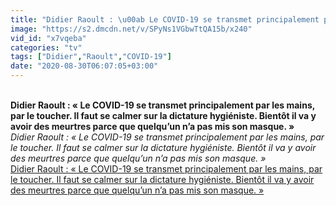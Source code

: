 ```yaml
---
title: "Didier Raoult : \u00ab Le COVID-19 se transmet principalement par les mains, par le toucher. Il faut se calmer sur la dictature hygi\u00e9niste. Bient\u00f4t il va y avoir des meurtres parce que quelqu\u2019un n\u2019a pas mis son masque. \u00bb"
image: "https://s2.dmcdn.net/v/SPyNs1VGbwTtQA15b/x240"
vid_id: "x7vqeba"
categories: "tv"
tags: ["Didier","Raoult","COVID-19"]
date: "2020-08-30T06:07:05+03:00"
---
```

<br><b>Didier Raoult : « Le COVID-19 se transmet principalement par les mains, par le toucher. Il faut se calmer sur la dictature hygiéniste. Bientôt il va y avoir des meurtres parce que quelqu’un n’a pas mis son masque. »</b><br> <i>Didier Raoult : « Le COVID-19 se transmet principalement par les mains, par le toucher. Il faut se calmer sur la dictature hygiéniste. Bientôt il va y avoir des meurtres parce que quelqu’un n’a pas mis son masque. »</i><br> <u>Didier Raoult : « Le COVID-19 se transmet principalement par les mains, par le toucher. Il faut se calmer sur la dictature hygiéniste. Bientôt il va y avoir des meurtres parce que quelqu’un n’a pas mis son masque. »</u>
